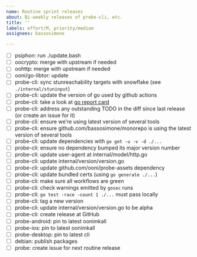```yaml
---
name: Routine sprint releases
about: Bi-weekly releases of probe-cli, etc.
title: ''
labels: effort/M, priority/medium
assignees: bassosimone

---
```

- [ ] psiphon: run ./update.bash
- [ ] oocrypto: merge with upstream if needed
- [ ] oohttp: merge with upstream if needed
- [ ] ooni/go-libtor: update
- [ ] probe-cli: sync stunreachability targets with snowflake (see `./internal/stuninput`)
- [ ] probe-cli: update the version of go used by github actions
- [ ] probe-cli: take a look at [go report card](https://goreportcard.com/report/github.com/ooni/probe-cli)
- [ ] probe-cli: address any outstanding TODO in the diff since last release (or create an issue for it)
- [ ] probe-cli: ensure we're using latest version of several tools
- [ ] probe-cli: ensure github.com/bassosimone/monorepo is using the latest version of several tools
- [ ] probe-cli: update dependencies with `go get -u -v -d ./...`
- [ ] probe-cli: ensure no dependency bumped its major version number
- [ ] probe-cli: update user-agent at internal/model/http.go
- [ ] probe-cli: update internal/version/version.go
- [ ] probe-cli: update github.com/ooni/probe-assets dependency
- [ ] probe-cli: update bundled certs (using `go generate ./...`)
- [ ] probe-cli: make sure all workflows are green
- [ ] probe-cli: check warnings emitted by `gosec` runs
- [ ] probe-cli: `go test -race -count 1 ./...` must pass locally
- [ ] probe-cli: tag a new version
- [ ] probe-cli: update internal/version/version.go to be alpha
- [ ] probe-cli: create release at GitHub
- [ ] probe-android: pin to latest oonimkall
- [ ] probe-ios: pin to latest oonimkall
- [ ] probe-desktop: pin to latest cli
- [ ] debian: publish packages
- [ ] probe: create issue for next routine release
